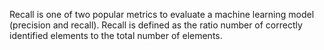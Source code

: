 Recall is one of two popular metrics to evaluate a machine learning model (precision and recall). Recall is defined as the ratio number of correctly identified elements to the total number of elements.